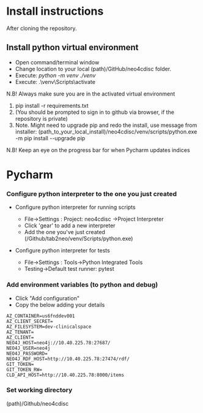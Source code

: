 # Install instructions

After cloning the repository.

## Install python virtual environment

- Open command/terminal window
- Change location to your local (path)/GitHub/neo4cdisc folder.
- Execute: *python -m venv ./venv*
- Execute: .\venv\Scripts\activate

N.B! Always make sure you are in the activated virtual environment

1. pip install -r requirements.txt
2. (You should be prompted to sign in to github via browser, if the repository is private)
3. Note. Might need to upgrade pip and redo the install, use message from installer:
  (path_to_your_local_install)/neo4cdisc/venv/scripts/python.exe -m pip install --upgrade pip


N.B! Keep an eye on the progress bar for when Pycharm updates indices

# Pycharm

### Configure python interpreter to the one you just created
- Configure python interpreter for running scripts
    - File->Settings : Project: neo4cdisc ->Project Interpreter
    - Click 'gear' to add a new interpreter
    - Add the one you've just created (/Github/tab2neo/venv/Scripts/python.exe)

- Configure python interpreter for tests
    - File->Settings : Tools->Python Integrated Tools
    - Testing->Default test runner: pytest

### Add environment variables (to python and debug)
- Click "Add configuration"
- Copy the below adding your details
```
AZ_CONTAINER=us6fnddev001
AZ_CLIENT_SECRET=
AZ_FILESYSTEM=dev-clinicalspace
AZ_TENANT=
AZ_CLIENT=
NEO4J_HOST=neo4j://10.40.225.78:27687/
NEO4J_USER=neo4j
NEO4J_PASSWORD=
NEO4J_RDF_HOST=http://10.40.225.78:27474/rdf/
GIT_TOKEN=
GIT_TOKEN_RW=
CLD_API_HOST=http://10.40.225.78:8000/items
```

### Set working directory
(path)/Github/neo4cdisc
